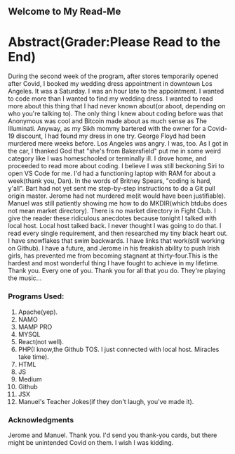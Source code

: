 ## Welcome to My Read-Me 

# Abstract(Grader:Please Read to the End)
During the second week of the program, after stores temporarily opened after Covid, I booked my wedding dress appointment in downtown Los Angeles. It was a Saturday. I was an hour late to the appointment. I wanted to code more than I wanted to find my wedding dress. I wanted to read more about this thing that I had never known about(or aboot, depending on who you're talking to). The only thing I knew about coding before was that Anonymous was cool and Bitcoin made about as much sense as The Illuminati. Anyway, as my Sikh mommy bartered with the owner for a Covid-19 discount, I had found my dress in one try. George Floyd had been murdered mere weeks before. Los Angeles was angry. I was, too. As I got in the car, I thanked God that "she's from Bakersfield" put me in some weird category like I was homeschooled or terminally ill. I drove home, and proceeded to read more about coding. I believe I was still beckoning Siri to open VS Code for me. I'd had a functioning laptop with RAM for about a week(thank you, Dan). In the words of Britney Spears, "coding is hard, y'all". Bart had not yet sent me step-by-step instructions to do a Git pull origin master. Jerome had not murdered me(it would have been justifiable). Manuel was still patiently showing me how to do MKDIR(which btdubs does not mean market directory). There is no market directory in Fight Club. I give the reader these ridiculous anecdotes because tonight I talked with local host. Local host talked back. I never thought I was going to do that. I read every single requirement, and then researched my tiny black heart out. I have snowflakes that swim backwards. I have links that work(still working on Github). I have a future, and Jerome in his freakish ability to push Irish girls, has prevented me from becoming stagnant at thirty-four.This is the hardest and most wonderful thing I have fought to achieve in my lifetime. Thank you. Every one of you. Thank you for all that you do. They're playing the music...
### Programs Used: 
1. Apache(yep).
2. NAMO
3. MAMP PRO
4. MYSQL
5. React(not well).
6. PHP(I know,the Github TOS. I just connected with local host. Miracles take time).
7. HTML
8. JS
9. Medium
10. Github
11. JSX
12. Manuel's Teacher Jokes(if they don't laugh, you've made it).
### Acknowledgments
Jerome and Manuel. Thank you. I'd send you thank-you cards, but there might be unintended Covid on them. I wish I was kidding. 


